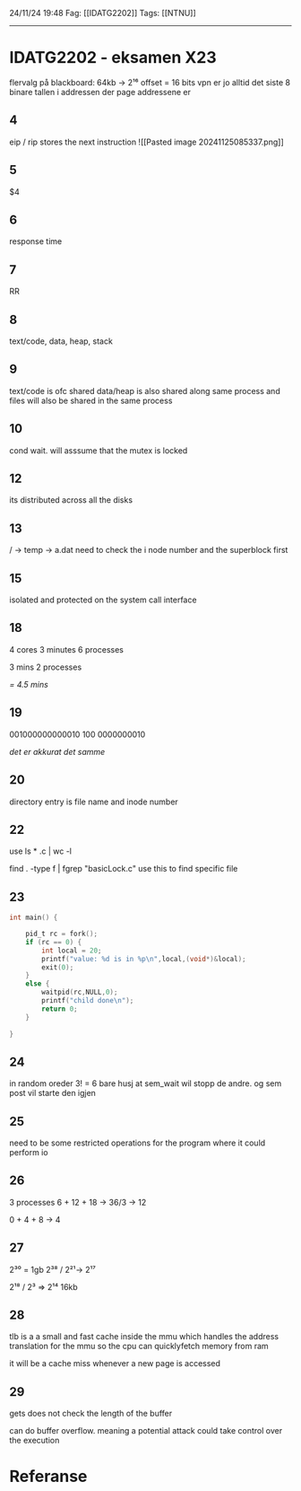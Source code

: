 24/11/24 19:48
Fag: [[IDATG2202]]
Tags: [[NTNU]]
___
# IDATG2202 - eksamen X23

flervalg på blackboard:
64kb -> 2¹⁶
offset = 16 bits
vpn er jo alltid det siste 8 binare tallen i addressen der page addressene er



## 4
eip / rip
stores the next instruction
![[Pasted image 20241125085337.png]]

## 5

$4

## 6
response time

## 7
RR

## 8
text/code, data, heap, stack

## 9
text/code is ofc shared
data/heap is also shared along same process
and files will also be shared in the same process

## 10
cond wait. will asssume that the mutex is locked

## 12
its distributed across all the disks

## 13
/ -> temp -> a.dat
need to check the i node number and the superblock first

## 15
isolated and protected on the system call interface

## 18
4 cores
3 minutes
6 processes

3 mins
2 processes

*= 4.5 mins*

## 19


001000000000010
100 0000000010

*det er akkurat det samme*



## 20
directory entry is
file name and inode number

## 22
use ls * .c | wc -l

find . -type f | fgrep "basicLock.c"
use this to find specific file

## 23

```c
int main() {

	pid_t rc = fork();
	if (rc == 0) {
		int local = 20;
		printf("value: %d is in %p\n",local,(void*)&local);
		exit(0);
	}
	else {
		waitpid(rc,NULL,0);
		printf("child done\n");
		return 0;
	}
	
}
```


## 24
in random oreder 3! = 6
bare husj at sem_wait wil stopp de andre. og sem post vil starte den igjen

## 25
need to be some restricted operations for the program where it could perform io

## 26
3 processes
6 + 12 + 18 -> 36/3  -> 12

0 + 4 + 8 -> 4

## 27

2³⁰ = 1gb
2³⁸ / 2²¹-> 2¹⁷

2¹⁸ / 2³ => 2¹⁴ 16kb

## 28
tlb is a a small and fast cache inside the mmu which handles the address translation for the mmu so the cpu can quicklyfetch memory from ram

it will be a cache miss whenever a new page is accessed

## 29
gets does not check the length of the buffer 

can do buffer overflow. meaning a potential attack could take control over the execution




# Referanse
